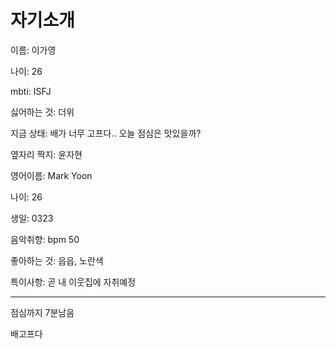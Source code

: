 # 자기소개

이름: 이가영

나이: 26

mbti: ISFJ

싫어하는 것: 더위

지금 상태: 배가 너무 고프다.. 오늘 점심은 맛있을까?

옆자리 짝지: 윤자현

영어이름: Mark Yoon

나이: 26

생일: 0323

음악취향: bpm 50

좋아하는 것: 읍읍, 노란색

특이사항: 곧 내 이웃집에 자취예정



---

점심까지 7분남음

배고프다


